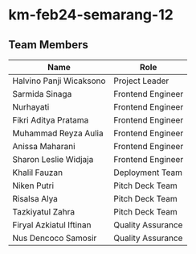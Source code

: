 # km-feb24-semarang-12
## Team Members

| Name                              | Role               |
| --------------------------------- | ------------------ |
| Halvino Panji Wicaksono           | Project Leader     |
| Sarmida Sinaga                    | Frontend Engineer  |
| Nurhayati                         | Frontend Engineer  |
| Fikri Aditya Pratama              | Frontend Engineer  |
| Muhammad Reyza Aulia              | Frontend Engineer  |
| Anissa Maharani                   | Frontend Engineer  |
| Sharon Leslie Widjaja             | Frontend Engineer  |
| Khalil Fauzan                     | Deployment Team    |
| Niken Putri                       | Pitch Deck Team    |
| Risalsa Alya                      | Pitch Deck Team    |
| Tazkiyatul Zahra                  | Pitch Deck Team    |
| Firyal Azkiatul Iftinan           | Quality Assurance  |
| Nus Dencoco Samosir               | Quality Assurance  |

